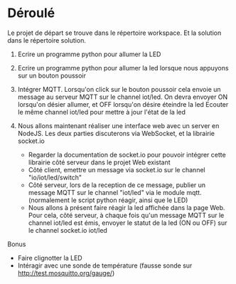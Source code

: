 # Déroulé

Le projet de départ se trouve dans le répertoire workspace. Et la solution dans le répertoire solution. 

1. Ecrire un programme python pour allumer la LED

2. Ecrire un programme python pour allumer la led lorsque nous appuyons sur un bouton poussoir

3. Intégrer MQTT. Lorsqu'on click sur le bouton poussoir cela envoie un message au serveur MQTT sur le channel iot/led. 
   On devra envoyer ON lorsqu'on désier allumer, et OFF lorsqu'on désire éteindre la led
   Ecouter le même channel iot/led pour mettre à jour l'état de la led

4. Nous allons maintenant réaliser une interface web avec un server en NodeJS. Les deux parties discuterons via WebSocket, et la librairie socket.io
    - Regarder la documentation de socket.io pour pouvoir intégrer cette librairie côté serveur dans le projet Web existant
    - Côté client, emettre un message via socket.io sur le channel "io/iot/led/switch"
    - Côté serveur, lors de la reception de ce message, publier un message MQTT sur le channel "iot/led" via le module mqtt. (normalement le script python réagir, ainsi que le LED)
    - Nous allons à présent faire réagir la led affichée dans la page Web. Pour cela, côté serveur, à chaque fois qu'un message MQTT sur le channel iot/led est émis, envoyer le statut de 
    la led (ON ou OFF) sur le channel socket.io iot/led

Bonus
- Faire clignotter la LED
- Intéragir avec une sonde de température (fausse sonde sur http://test.mosquitto.org/gauge/)